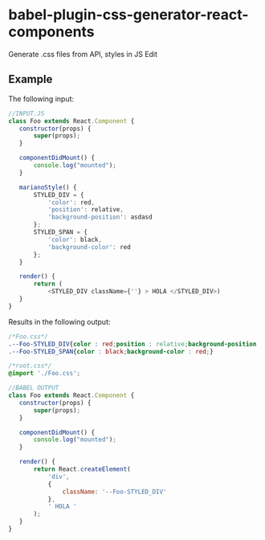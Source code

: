 # **babel-plugin-css-generator-react-components**

Generate .css files from API, styles in JS Edit

## Example

The following input:
 ```javascript
 //INPUT.JS
 class Foo extends React.Component {
    constructor(props) {
        super(props);
    }

    componentDidMount() {
        console.log("mounted");
    }

    marianoStyle() {
        STYLED_DIV = {
            'color': red,
            'position': relative,
            'background-position': asdasd
        };
        STYLED_SPAN = {
            'color': black,
            'background-color': red
        };
    }

    render() {
        return (
            <STYLED_DIV className={''} > HOLA </STYLED_DIV>)
    }
}
 ```
 
 Results in the following output:
 
 ```css
 /*Foo.css*/
.--Foo-STYLED_DIV{color : red;position : relative;background-position : asdasd;}
.--Foo-STYLED_SPAN{color : black;background-color : red;}
 ```
 
 ```css
 /*root.css*/
 @import './Foo.css';
 ```
 
 ```javascript
 //BABEL OUTPUT
 class Foo extends React.Component {
    constructor(props) {
        super(props);
    }

    componentDidMount() {
        console.log("mounted");
    }

    render() {
        return React.createElement(
            'div',
            {
                className: '--Foo-STYLED_DIV'
            },
            ' HOLA '
        );
    }
}
 ```
